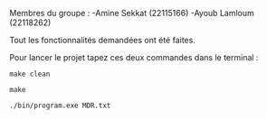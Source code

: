 Membres du groupe :
-Amine Sekkat (22115166)
-Ayoub Lamloum (22118262)

Tout les fonctionnalités demandées ont été faites.

Pour lancer le projet tapez ces deux commandes dans le terminal :

`make clean`

`make`

`./bin/program.exe MDR.txt`
